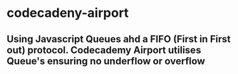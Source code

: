 # codecadeny-airport

## Using Javascript Queues ahd a FIFO (First in First out) protocol. Codecademy Airport utilises Queue's ensuring no underflow or overflow
